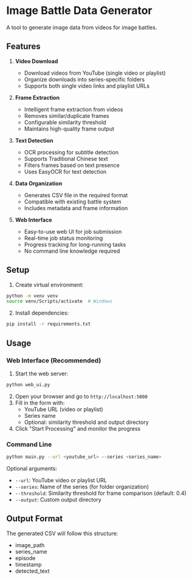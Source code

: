 # Image Battle Data Generator

A tool to generate image data from videos for image battles.

## Features

1. **Video Download**
   - Download videos from YouTube (single video or playlist)
   - Organize downloads into series-specific folders
   - Supports both single video links and playlist URLs

2. **Frame Extraction**
   - Intelligent frame extraction from videos
   - Removes similar/duplicate frames
   - Configurable similarity threshold
   - Maintains high-quality frame output

3. **Text Detection**
   - OCR processing for subtitle detection
   - Supports Traditional Chinese text
   - Filters frames based on text presence
   - Uses EasyOCR for text detection

4. **Data Organization**
   - Generates CSV file in the required format
   - Compatible with existing battle system
   - Includes metadata and frame information

5. **Web Interface**
   - Easy-to-use web UI for job submission
   - Real-time job status monitoring
   - Progress tracking for long-running tasks
   - No command line knowledge required

## Setup

1. Create virtual environment:
```bash
python -m venv venv
source venv/Scripts/activate  # Windows
```

2. Install dependencies:
```bash
pip install -r requirements.txt
```

## Usage

### Web Interface (Recommended)
1. Start the web server:
```bash
python web_ui.py
```
2. Open your browser and go to `http://localhost:5000`
3. Fill in the form with:
   - YouTube URL (video or playlist)
   - Series name
   - Optional: similarity threshold and output directory
4. Click "Start Processing" and monitor the progress

### Command Line
```bash
python main.py --url <youtube_url> --series <series_name>
```

Optional arguments:
- `--url`: YouTube video or playlist URL
- `--series`: Name of the series (for folder organization)
- `--threshold`: Similarity threshold for frame comparison (default: 0.4)
- `--output`: Custom output directory

## Output Format

The generated CSV will follow this structure:
- image_path
- series_name
- episode
- timestamp
- detected_text 